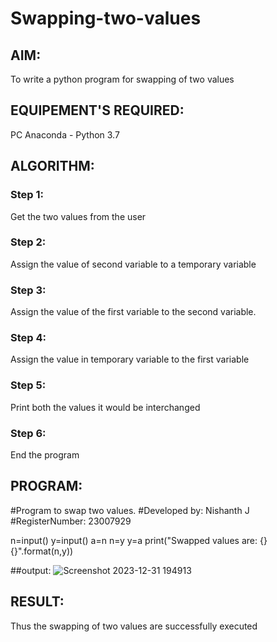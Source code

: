 # Swapping-two-values
## AIM:
To write a python program for swapping of two values
## EQUIPEMENT'S REQUIRED: 
PC
Anaconda - Python 3.7
## ALGORITHM: 
### Step 1:
Get the two values from the user
### Step 2: 
Assign the value of second variable to a temporary variable 
### Step 3: 
Assign the value of the first variable to the second variable.
### Step 4:  
Assign the value in temporary variable to the first variable
### Step 5: 
Print both the values it would be interchanged
### Step 6: 
End the program
## PROGRAM:
#Program to swap two values.
#Developed by: Nishanth J
#RegisterNumber: 23007929

n=input()
y=input()
a=n
n=y
y=a
print("Swapped values are: {} {}".format(n,y))

##output:
![Screenshot 2023-12-31 194913](https://github.com/Nishanth-018/Swapping-two-values/assets/149347651/ef22e758-d3de-46f5-8bd2-f1f5b4ad7b85)





## RESULT:
Thus the swapping of two values are successfully executed



